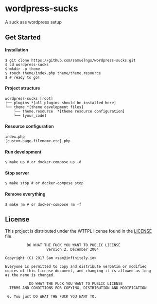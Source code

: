 # wordpress-sucks
A suck ass wordpress setup

## Get Started

#### Installation
```
$ git clone https://github.com/samuelngs/wordpress-sucks.git
$ cd wordpress-sucks
$ mkdir -p theme
$ touch theme/index.php theme/theme.resource
$ # ready to go!
```

#### Project structure
```
wordpress-sucks [root]
├── plugins *[all plugins should be installed here]
└── theme *[theme development files]
    └── theme.resource	*[theme resource configuration]
    └── [your_code]
```

#### Resource configuration
```
index.php
[custom-page-filename-etc].php
```

#### Run development
```
$ make up # or docker-compose up -d
```

#### Stop server
```
$ make stop # or docker-compose stop
```

#### Remove everything
```
$ make rm # or docker-compose rm -f
```

## License

This project is distributed under the WTFPL license found in the [LICENSE](./LICENSE) file.

```
          DO WHAT THE FUCK YOU WANT TO PUBLIC LICENSE
                   Version 2, December 2004

Copyright (C) 2017 Sam <sam@infinitely.io>

Everyone is permitted to copy and distribute verbatim or modified
copies of this license document, and changing it is allowed as long
as the name is changed.

           DO WHAT THE FUCK YOU WANT TO PUBLIC LICENSE
  TERMS AND CONDITIONS FOR COPYING, DISTRIBUTION AND MODIFICATION

 0. You just DO WHAT THE FUCK YOU WANT TO.
```

